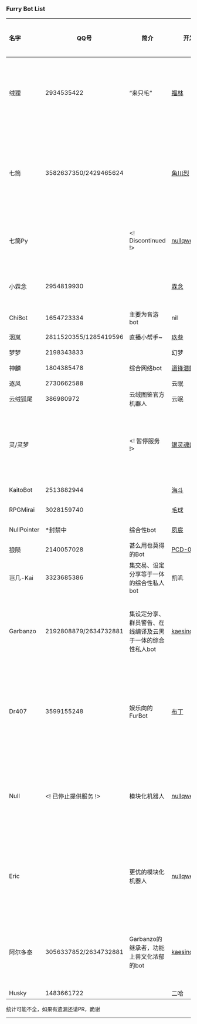 ### Furry Bot List

| 名字   | QQ号           | 简介                     | 开发者                                    | 开发者的QQ号 | 仓库/站点 |
| :----- | -------------- | ------------------------ | -------------------------------------- | ---------- | -- |
| 绒狸   | 2934535422     | “来只毛”                 | [福林](https://github.com/furleywolf)     | 2111626525 | [开源版仓库](https://github.com/furleywolf/Furbot-Mirai) \| [帮助](https://www.kancloud.cn/furleywolf/furbot/2482928) |
| 七筒   | 3582637350/2429465624 |   | [角川烈](https://github.com/KadokawaR) & [白门](https://github.com/MarbleGateKeeper)| 2955808839 | [开源版仓库](https://github.com/KadokawaR/Chitung-public) \| [本体仓库](https://github.com/KadokawaR/LLT-Bot)|
| 七筒Py |        | <! Discontinued !>  | [nullqwertyuiop](https://github.com/nullqwertyuiop)|  | [开源版仓库](https://github.com/nullqwertyuiop/Chitung-python) |
| 小霖念 | 2954819930      |                         | [霖念](https://github.com/Little-LinNian) | 2544704967 | [仓库](https://github.com/Little-LinNian/Aworda) \| [帮助](https://linnian.furbot.icu) |
| ChiBot | 1654723334     | 主要为音游bot            | nil                                       | 1240188105 |
| 洇岚   | 2811520355/1285419596 | 直播小帮手~        | [玖叁](https://github.com/colour93)       | 1285419578 | [帮助](https://yinlan.furbot.icu) |
| 梦梦   | 2198343833     |                          | 幻梦                                     | 1374004609 |
| 神麟   | 1804385478     | 综合网络bot     | [道锋潜鳞](https://github.com/Taishang-Penglong) | 2970290021 | [帮助](https://daofengql.gitee.io/godloongbot/) |
| 逐风   | 2730662588     |                         | 云眠                                       | 3360996909 |
| 云绒狐尾 | 386980972     | 云绒图鉴官方机器人       | 云眠                                        | 3360996909 | [帮助](http://furbot.cn) |
| 灵/灵梦     |     |   <! 暂停服务 !> | [银灵魂酱](https://github.com/yinlinghunjiang)| 1581647952 |[开源版仓库](https://github.com/yinlinghunjiang/Simple-Tranfur-Bot) \| [帮助](https://www.uwpg.xyz/docs)|
| KaitoBot | 2513882944    |    | [海斗](https://github.com/Ishikawa-Kaito) | 435907629 | [仓库](https://github.com/Ishikawa-Kaito/KaitoBot) |
| RPGMirai | 3028159740    |    | [毛球](https://github.com/LittleGreenYuan) | 173799685 | [仓库](https://github.com/LittleGreenYuan/RPGmirai) |
| NullPointer   | \*封禁中 | 综合性bot       | [夙宸](https://github.com/SuChenawa)       | 1306542338 | [帮助](https://sg.lfmemz.ltd/) |
| 狼陨   | 2140057028 | 甚么用也莫得的Bot  | [PCD-01](https://github.com/PCD-01)       | 3074109872 | [帮助](https://fallwolf.furbot.top/) |
| 岂几-Kai | 3323685386 | 集交易、设定分享等于一体的综合性私人bot | 凯叽 | 1512061202 | |
| Garbanzo | 2192808879/2634732881 | 集设定分享、群员警告、在线编译及云黑于一体的综合性私人bot | [kaesinol](https://github.com/kaixinol) | 3607922630 | [开源版仓库](https://github.com/kaixinol/FurryGarbanzoBot) \| [帮助](https://github.com/kaixinol/FurryGarbanzoBot/tree/main/docs) |
| Dr407 | 3599155248 | 娱乐向的FurBot | [布丁](https://github.com/BuDingOwO) | 3515238310 |  [开源版仓库](https://github.com/ForcecatDevs/Dr407) \ [帮助文档](https://docs.forcecat.cn) |
| Null | <! 已停止提供服务 !> | 模块化机器人 | [nullqwertyuiop](https://github.com/nullqwertyuiop) |  | [本体仓库](https://github.com/ProjectNu11/Null) \| [插件仓库](https://github.com/ProjectNu11/NullPlugins) |
| Eric |  | 更优的模块化机器人 | [nullqwertyuiop](https://github.com/nullqwertyuiop) |  | [本体仓库](https://github.com/nullqwertyuiop/Eric) \| [插件仓库](https://github.com/search?q=EricPlugins) |
| 阿尔多泰 | 3056337852/2634732881 | Garbanzo的继承者，功能上兽文化浓郁的bot | [kaesinol](https://github.com/kaixinol) | 3607922630 | [开源版仓库](https://github.com/kaixinol/AldotaiBot) \| [帮助](https://reset.forcecat.cn/) |
| Husky | 1483661722 |  | 二哈 | 3206186496 |  |

统计可能不全，如果有遗漏还请PR，跪谢

----------
